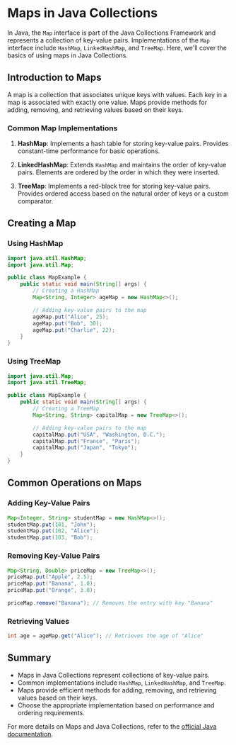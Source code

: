 # Maps in Java Collections

In Java, the `Map` interface is part of the Java Collections Framework and represents a collection of key-value pairs. Implementations of the `Map` interface include `HashMap`, `LinkedHashMap`, and `TreeMap`. Here, we'll cover the basics of using maps in Java Collections.

## Introduction to Maps

A map is a collection that associates unique keys with values. Each key in a map is associated with exactly one value. Maps provide methods for adding, removing, and retrieving values based on their keys.

### Common Map Implementations

1. **HashMap**: Implements a hash table for storing key-value pairs. Provides constant-time performance for basic operations.

2. **LinkedHashMap**: Extends `HashMap` and maintains the order of key-value pairs. Elements are ordered by the order in which they were inserted.

3. **TreeMap**: Implements a red-black tree for storing key-value pairs. Provides ordered access based on the natural order of keys or a custom comparator.

## Creating a Map

### Using HashMap

```java
import java.util.HashMap;
import java.util.Map;

public class MapExample {
    public static void main(String[] args) {
        // Creating a HashMap
        Map<String, Integer> ageMap = new HashMap<>();

        // Adding key-value pairs to the map
        ageMap.put("Alice", 25);
        ageMap.put("Bob", 30);
        ageMap.put("Charlie", 22);
    }
}
```

### Using TreeMap

```java
import java.util.Map;
import java.util.TreeMap;

public class MapExample {
    public static void main(String[] args) {
        // Creating a TreeMap
        Map<String, String> capitalMap = new TreeMap<>();

        // Adding key-value pairs to the map
        capitalMap.put("USA", "Washington, D.C.");
        capitalMap.put("France", "Paris");
        capitalMap.put("Japan", "Tokyo");
    }
}
```

## Common Operations on Maps

### Adding Key-Value Pairs

```java
Map<Integer, String> studentMap = new HashMap<>();
studentMap.put(101, "John");
studentMap.put(102, "Alice");
studentMap.put(103, "Bob");
```

### Removing Key-Value Pairs

```java
Map<String, Double> priceMap = new TreeMap<>();
priceMap.put("Apple", 2.5);
priceMap.put("Banana", 1.0);
priceMap.put("Orange", 3.0);

priceMap.remove("Banana"); // Removes the entry with key "Banana"
```

### Retrieving Values

```java
int age = ageMap.get("Alice"); // Retrieves the age of "Alice"
```

## Summary

- Maps in Java Collections represent collections of key-value pairs.
- Common implementations include `HashMap`, `LinkedHashMap`, and `TreeMap`.
- Maps provide efficient methods for adding, removing, and retrieving values based on their keys.
- Choose the appropriate implementation based on performance and ordering requirements.

For more details on Maps and Java Collections, refer to the [official Java documentation](https://docs.oracle.com/javase/tutorial/collections/interfaces/map.html).
